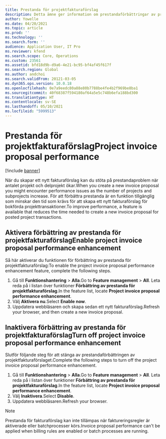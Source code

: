 ```yaml
---
title: Prestanda för projektfakturaförslag
description: Detta ämne ger information om prestandaförbättringar av projektfakturaförslag.
author: Yowelle
ms.date: 04/20/2021
ms.topic: article
ms.prod: ''
ms.technology: ''
ms.search.form: ''
audience: Application User, IT Pro
ms.reviewer: kfend
ms.search.scope: Core, Operations
ms.custom: 23561
ms.assetid: bfd18d9b-d9a6-4e21-bc95-bf4af45f617f
ms.search.region: Global
ms.author: andchoi
ms.search.validFrom: 20121-03-05
ms.dyn365.ops.version: 10.0.18
ms.openlocfilehash: 0e7a9eedc80a88e80b7788be4fe4b2f969be8ba1
ms.sourcegitcommit: 40f68387f594180af64a5e5c748b6efa188bd300
ms.translationtype: HT
ms.contentlocale: sv-SE
ms.lasthandoff: 05/10/2021
ms.locfileid: "5999513"
---
```

# <a name="project-invoice-proposal-performance"></a><span data-ttu-id="a4f8e-103">Prestanda för projektfakturaförslag</span><span class="sxs-lookup"><span data-stu-id="a4f8e-103">Project invoice proposal performance</span></span>

[!include [banner](../includes/banner.md)]

<span data-ttu-id="a4f8e-104">När du skapar ett nytt fakturaförslag kan du stöta på prestandaproblem när antalet projekt och delprojekt ökar.</span><span class="sxs-lookup"><span data-stu-id="a4f8e-104">When you create a new invoice proposal you might encounter performance issues as the number of projects and subprojects increase.</span></span> <span data-ttu-id="a4f8e-105">För att förbättra prestanda är en funktion tillgänglig som minskar den tid som krävs för att skapa ett nytt fakturaförslag för bokförda projekttransaktioner.</span><span class="sxs-lookup"><span data-stu-id="a4f8e-105">To improve performance, a feature is available that reduces the time needed to create a new invoice proposal for posted project transactions.</span></span>

## <a name="enable-project-invoice-proposal-performance-enhancement"></a><span data-ttu-id="a4f8e-106">Aktivera förbättring av prestanda för projektfakturaförslag</span><span class="sxs-lookup"><span data-stu-id="a4f8e-106">Enable project invoice proposal performance enhancement</span></span>
<span data-ttu-id="a4f8e-107">Så här aktiverar du funktionen för förbättring av prestanda för projektfakturaförslag:</span><span class="sxs-lookup"><span data-stu-id="a4f8e-107">To enable the project invoice proposal performance enhancement feature, complete the following steps.</span></span>

1.  <span data-ttu-id="a4f8e-108">Gå till **Funktionshantering** > **Alla**.</span><span class="sxs-lookup"><span data-stu-id="a4f8e-108">Go to **Feature management** > **All**.</span></span> <span data-ttu-id="a4f8e-109">Leta reda på i listan över funktioner **Förbättring av prestanda för projektfakturaförslag**.</span><span class="sxs-lookup"><span data-stu-id="a4f8e-109">In the feature list, locate **Project invoice proposal performance enhancement**.</span></span>
2.  <span data-ttu-id="a4f8e-110">Välj **Aktivera nu**.</span><span class="sxs-lookup"><span data-stu-id="a4f8e-110">Select **Enable now**.</span></span>
3.  <span data-ttu-id="a4f8e-111">Uppdatera webbläsaren och skapa sedan ett nytt fakturaförslag.</span><span class="sxs-lookup"><span data-stu-id="a4f8e-111">Refresh your browser, and then create a new invoice proposal.</span></span>

## <a name="turn-off-project-invoice-proposal-performance-enhancement"></a><span data-ttu-id="a4f8e-112">Inaktivera förbättring av prestanda för projektfakturaförslag</span><span class="sxs-lookup"><span data-stu-id="a4f8e-112">Turn off project invoice proposal performance enhancement</span></span>
<span data-ttu-id="a4f8e-113">Slutför följande steg för att stänga av prestandaförbättringen av projektfakturaförslaget.</span><span class="sxs-lookup"><span data-stu-id="a4f8e-113">Complete the following steps to turn off the project invoice proposal performance enhancement.</span></span>

1.  <span data-ttu-id="a4f8e-114">Gå till **Funktionshantering** > **Alla**.</span><span class="sxs-lookup"><span data-stu-id="a4f8e-114">Go to **Feature management** > **All**.</span></span> <span data-ttu-id="a4f8e-115">Leta reda på i listan över funktioner **Förbättring av prestanda för projektfakturaförslag**.</span><span class="sxs-lookup"><span data-stu-id="a4f8e-115">In the feature list, locate **Project invoice proposal performance enhancement**.</span></span>
2.  <span data-ttu-id="a4f8e-116">Välj **Inaktivera**.</span><span class="sxs-lookup"><span data-stu-id="a4f8e-116">Select **Disable**.</span></span>
3.  <span data-ttu-id="a4f8e-117">Uppdatera webbläsaren.</span><span class="sxs-lookup"><span data-stu-id="a4f8e-117">Refresh your browser.</span></span>

> [!NOTE]
> <span data-ttu-id="a4f8e-118">Prestanda för fakturaförslag kan inte tillämpas när faktureringsregler är aktiverade eller batchprocesser körs.</span><span class="sxs-lookup"><span data-stu-id="a4f8e-118">Invoice proposal performance can't be applied when billing rules are enabled or batch processes are running.</span></span>
